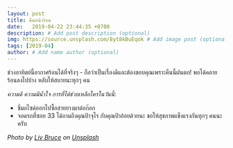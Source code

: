 ```yaml
---
layout: post
title: คืนหน้าร้อน
date:   2019-04-22 23:44:35 +0700
description: # Add post description (optional)
img: https://source.unsplash.com/8yt8kBuEqok # Add image post (optional)
tags: [2019-04]
author: # Add name author (optional)
---
```

ช่วงอาทิตย์นี้อากาศร้อนได้ที่จริงๆ - ถือว่าเป็นเรื่องดีและต้องขอบคุณเพราะคืนนี้ฝนตก! พอได้คลายร้อนลงไปบ้าง หลับให้สบายนะทุกๆ คน <i class="fa fa-child" style="color:plum"></i>

*ความดี ความมีน้ำใจ การที่ได้ช่วยเหลือใครในวันนี้*:
- ขี่มอไซด์ออกไปซื้อสายยางมาต่อก๊อก
- จอดรถที่ซอย 33 ได้ถามถึงคุณป้าจุไร กับคุณป้าอ้อยด้วยนะ ขอให้สุขภาพแข็งแรงกันทุกๆ คนนะครับ

*Photo by [Liv Bruce](https://unsplash.com/@livvie_bruce) on [Unsplash](https://unsplash.com)*
